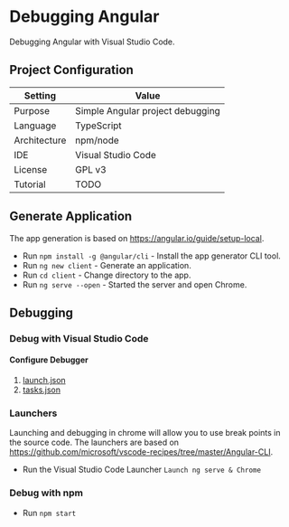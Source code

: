 # Debugging Angular
Debugging Angular with Visual Studio Code.


## Project Configuration
| Setting | Value |
| --- | --- |
| Purpose | Simple Angular project debugging |
| Language | TypeScript |
| Architecture | npm/node |
| IDE | Visual Studio Code |
| License | GPL v3 |
| Tutorial | TODO |


## Generate Application
The app generation is based on https://angular.io/guide/setup-local.

* Run `npm install -g @angular/cli` - Install the app generator CLI tool.
* Run `ng new client` - Generate an application.
* Run `cd client` - Change directory to the app.
* Run `ng serve --open` - Started the server and open Chrome. 


## Debugging

### Debug with Visual Studio Code

#### Configure Debugger

1. [launch.json](./.vscode/launch.json)
2. [tasks.json](./.vscode/tasks.json)

### Launchers
Launching and debugging in chrome will allow you to use break points in the source code. 
The launchers are based on https://github.com/microsoft/vscode-recipes/tree/master/Angular-CLI.

* Run the Visual Studio Code Launcher `Launch ng serve & Chrome`


### Debug with npm

* Run `npm start`

